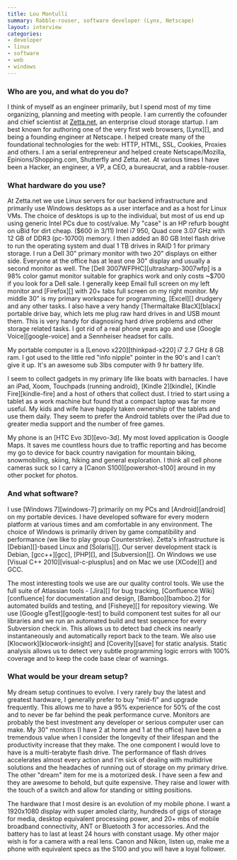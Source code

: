```yaml
---
title: Lou Montulli
summary: Rabble-rouser, software developer (Lynx, Netscape)
layout: interview
categories:
- developer
- linux
- software
- web
- windows
---
```


### Who are you, and what do you do?

I think of myself as an engineer primarily, but I spend most of my time organizing, planning and meeting with people. I am currently the cofounder and chief scientist at [Zetta.net](http://www.zetta.net/ "An enterprise storage service."), an enterprise cloud storage startup. I am best known for authoring one of the very first web browsers, [Lynx][], and being a founding engineer at Netscape. I helped create many of the foundational technologies for the web: HTTP, HTML, SSL, Cookies, Proxies and others. I am a serial entrepreneur and helped create Netscape/Mozilla, Epinions/Shopping.com, Shutterfly and Zetta.net. At various times I have been a Hacker, an engineer, a VP, a CEO, a bureaucrat, and a rabble-rouser.

### What hardware do you use?

At Zetta.net we use Linux servers for our backend infrastructure and primarily use Windows desktops as a user interface and as a host for Linux VMs. The choice of desktops is up to the individual, but most of us end up using generic Intel PCs due to cost/value. My "case" is an HP refurb bought on uBid for dirt cheap. ($600 in 3/11) Intel i7 950, Quad core 3.07 GHz with 12 GB of DDR3 (pc-10700) memory. I then added an 80 GB Intel flash drive to run the operating system and dual 1 TB drives in RAID 1 for primary storage. I run a Dell 30" primary monitor with two 20" displays on either side. Everyone at the office has at least one 30" display and usually a second monitor as well. The [Dell 3007WFPHC][ultrasharp-3007wfp] is a 98% color gamut monitor suitable for graphics work and only costs ~$700 if you look for a Dell sale. I generally keep Email full screen on my left monitor and [Firefox][] with 20+ tabs full screen on my right monitor. My middle 30" is my primary workspace for programming, [Excel][] drudgery and any other tasks. I also have a very handy [Thermaltake BlacX][blacx] portable drive bay, which lets me plug raw hard drives in and USB mount them. This is very handy for diagnosing hard drive problems and other storage related tasks. I got rid of a real phone years ago and use [Google Voice][google-voice] and a Sennheiser headset for calls.

My portable computer is a [Lenovo x220][thinkpad-x220] i7 2.7 GHz 8 GB ram. I got used to the little red "info nipple" pointer in the 90's and I can't give it up. It's an awesome sub 3lbs computer with 9 hr battery life.

I seem to collect gadgets in my primary life like boats with barnacles. I have an iPad, Xoom, Touchpads (running android), [Kindle 2][kindle], [Kindle Fire][kindle-fire] and a host of others that collect dust. I tried to start using a tablet as a work machine but found that a compact laptop was far more useful. My kids and wife have happily taken ownership of the tablets and use them daily. They seem to prefer the Android tablets over the iPad due to greater media support and the number of free games.

My phone is an [HTC Evo 3D][evo-3d]. My most loved application is Google Maps. It saves me countless hours due to traffic reporting and has become my go to device for back country navigation for mountain biking, snowmobiling, skiing, hiking and general exploration. I think all cell phone cameras suck so I carry a [Canon S100][powershot-s100] around in my other pocket for photos.

### And what software?

I use [Windows 7][windows-7] primarily on my PCs and [Android][android] on my portable devices. I have developed software for every modern platform at various times and am comfortable in any environment. The choice of Windows is primarily driven by game compatibility and performance (we like to play group Counterstrike). Zetta's infrastructure is [Debian][]-based Linux and [Solaris][]. Our server development stack is Debian, [gcc++][gcc], [PHP][], and [Subversion][]. On Windows we use [Visual C++ 2010][visual-c-plusplus] and on Mac we use [XCode][] and GCC.

The most interesting tools we use are our quality control tools. We use the full suite of Atlassian tools - [Jira][] for bug tracking, [Confluence Wiki][confluence] for documentation and design, [Bamboo][bamboo.2] for automated builds and testing, and [Fisheye][] for repository viewing. We use [Google gTest][google-test] to build component test suites for all our libraries and we run an automated build and test sequence for every Subversion check in. This allows us to detect bad check ins nearly instantaneously and automatically report back to the team. We also use [Klocwork][klocwork-insight] and [Coverity][save] for static analysis. Static analysis allows us to detect very subtle programming logic errors with 100% coverage and to keep the code base clear of warnings.

### What would be your dream setup?

My dream setup continues to evolve. I very rarely buy the latest and greatest hardware, I generally prefer to buy "mid-fi" and upgrade frequently. This allows me to have a 95% experience for 50% of the cost and to never be far behind the peak performance curve. Monitors are probably the best investment any developer or serious computer user can make. My 30" monitors (I have 2 at home and 1 at the office) have been a tremendous value when I consider the longevity of their lifespan and the productivity increase that they make. The one component I would love to have is a multi-terabyte flash drive. The performance of flash drives accelerates almost every action and I'm sick of dealing with multidrive solutions and the headaches of running out of storage on my primary drive. The other "dream" item for me is a motorized desk. I have seen a few and they are awesome to behold, but quite expensive. They raise and lower with the touch of a switch and allow for standing or sitting positions.

The hardware that I most desire is an evolution of my mobile phone. I want a 1920x1080 display with super amoled clarity, hundreds of gigs of storage for media, desktop equivalent processing power, and 20+ mbs of mobile broadband connectivity, ANT or Bluetooth 3 for accessories. And the battery has to last at least 24 hours with constant usage. My other major wish is for a camera with a real lens. Canon and Nikon, listen up, make me a phone with equivalent specs as the S100 and you will have a loyal follower.